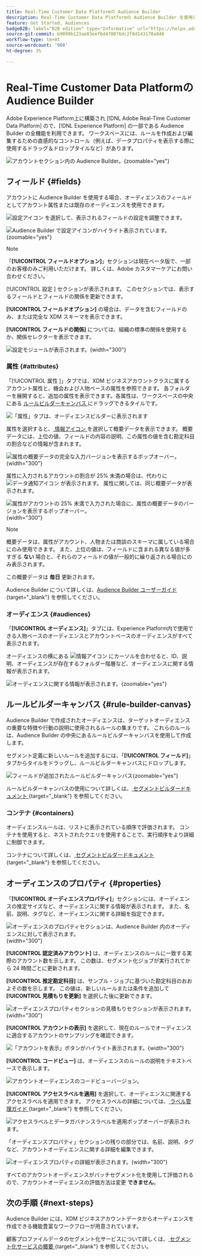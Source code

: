 ```yaml
---
title: Real-Time Customer Data Platformの Audience Builder
description: Real-Time Customer Data Platformの Audience Builder を使用してオーディエンスを作成する方法を説明します。
feature: Get Started, Audiences
badgeB2B: label="B2B edition" type="Informative" url="https://helpx.adobe.com/legal/product-descriptions/real-time-customer-data-platform-b2b-edition-prime-and-ultimate-packages.html newtab=true"
source-git-commit: b9099b123ae83eef6d470076dc2f8d143170a846
workflow-type: tm+mt
source-wordcount: '908'
ht-degree: 3%

---
```



# Real-Time Customer Data Platformの Audience Builder

Adobe Experience Platform上に構築され [!DNL Adobe Real-Time Customer Data Platform] ので、[!DNL Experience Platform] の一部である Audience Builder の全機能を利用できます。 ワークスペースには、ルールを作成および編集するための直感的なコントロール（例えば、データプロパティを表示する際に使用するドラッグ＆ドロップタイルなど）があります。

![ アカウントセクション内の Audience Builder。](../assets/segmentation/audience-builder/audience-builder.png){zoomable="yes"}

## フィールド {#fields}

アカウントに Audience Builder を使用する場合、オーディエンスのフィールドとしてアカウント属性または既存のオーディエンスを使用できます。

![ 設定アイコン ](../../images/icons/settings.png) を選択して、表示されるフィールドの設定を調整できます。

![Audience Builder で設定アイコンがハイライト表示されています。](../assets/segmentation/audience-builder/select-settings.png){zoomable="yes"}

>[!NOTE]
>
>「**[!UICONTROL フィールドオプション]**」セクションは現在ベータ版で、一部のお客様のみご利用いただけます。 詳しくは、Adobe カスタマーケアにお問い合わせください。

[!UICONTROL  設定 ] セクションが表示されます。 このセクションでは、表示するフィールドとフィールドの関係を更新できます。

**[!UICONTROL フィールドオプション]** の場合は、データを含むフィールドのみ、または完全な XDM スキーマを表示できます。

**[!UICONTROL フィールドの関係]** については、組織の標準の関係を使用するか、関係セレクターを表示できます。

![ 設定モジュールが表示されます。](../assets/segmentation/audience-builder/settings.png){width="300"}

### 属性 {#attributes}

「[!UICONTROL  属性 ]」タブでは、XDM ビジネスアカウントクラスに属するアカウント属性と、機会および人物ベースの属性を参照できます。 各フォルダーを展開すると、追加の属性を表示できます。各属性は、ワークスペースの中央にある [ ルールビルダーキャンバス ](#rule-builder-canvas) にドラッグできるタイルです。

![ 「属性」タブは、オーディエンスビルダーに表示されます ](../assets/segmentation/audience-builder/attributes.png)

属性を選択すると、[ 情報アイコン ](../../images/icons/info.png) を選択して概要データを表示できます。 概要データには、上位の値、フィールドの内容の説明、この属性の値を含む勘定科目の割合などの情報が含まれます。

![ 属性の概要データの完全な入力バージョンを表示するポップオーバー。](../assets/segmentation/audience-builder/full-summary-data.png){width="300"}

属性に入力されるアカウントの割合が 25% 未満の場合は、代わりに ![ データ通知アイコン ](../../images/icons/data-notice.png) が表示されます。 属性に関しては、同じ概要データが表示されます。

![ 属性がアカウントの 25% 未満で入力された場合に、属性の概要データのバージョンを表示するポップオーバー。](../assets/segmentation/audience-builder/empty-summary-data.png){width="300"}

>[!NOTE]
>
>概要データは、属性がアカウント、人物または商談のスキーマに属している場合にのみ使用できます。 また、上位の値は、フィールドに含まれる異なる値が多すぎる **ない** 場合と、それらのフィールドの値が一般的に繰り返される場合にのみ表示されます。
>
>この概要データは **毎日** 更新されます。

Audience Builder について詳しくは、[Audience Builder ユーザーガイド ](../../segmentation/ui/segment-builder.md){target="_blank"} を参照してください。

### オーディエンス {#audiences}

「**[!UICONTROL オーディエンス]**」タブには、Experience Platform内で使用できる人物ベースのオーディエンスとアカウントベースのオーディエンスがすべて表示されます。

オーディエンスの横にある ![ 情報アイコン ](../../images/icons/info.png) にカーソルを合わせると、ID、説明、オーディエンスが存在するフォルダー階層など、オーディエンスに関する情報が表示されます。

![ オーディエンスに関する情報が表示されます。](../assets/segmentation/audience-builder/audience-information.png){zoomable="yes"}

## ルールビルダーキャンバス {#rule-builder-canvas}

Audience Builder で作成されたオーディエンスは、ターゲットオーディエンスの重要な特徴や行動の説明に使用されるルールの集まりです。 これらのルールは、Audience Builder の中央にあるルールビルダーキャンバスを使用して作成します。

セグメント定義に新しいルールを追加するには、「**[!UICONTROL フィールド]**」タブからタイルをドラッグし、ルールビルダーキャンバスにドロップします。

![ フィールドが追加されたルールビルダーキャンバス ](../assets/segmentation/audience-builder/added-field.png){zoomable="yes"}

ルールビルダーキャンバスの使用について詳しくは、[ セグメントビルダードキュメント ](../../segmentation/ui/segment-builder.md#rule-builder-canvas){target="_blank"} を参照してください。

### コンテナ {#containers}

オーディエンスルールは、リストに表示されている順序で評価されます。 コンテナを使用すると、ネストされたクエリを使用することで、実行順序をより詳細に制御できます。

コンテナについて詳しくは、[ セグメントビルダードキュメント ](../../segmentation/ui/segment-builder.md#containers){target="_blank"} を参照してください。

## オーディエンスのプロパティ {#properties}

「**[!UICONTROL オーディエンスプロパティ]**」セクションには、オーディエンスの推定サイズなど、オーディエンスに関する情報が表示されます。 また、名前、説明、タグなど、オーディエンスに関する詳細を指定できます。

![ オーディエンスのプロパティセクションは、Audience Builder 内のオーディエンスに対して表示されます。](../assets/segmentation/audience-builder/audience-properties.png){width="300"}

**[!UICONTROL 認定済みアカウント]** は、オーディエンスのルールに一致する実際のアカウント数を示します。 この数は、セグメント化ジョブが実行されてから 24 時間ごとに更新されます。

**[!UICONTROL 推定勘定科目]** は、サンプル・ジョブに基づいた勘定科目のおおよその数を示します。 この値は、新しいルールまたは条件を追加して **[!UICONTROL 見積もりを更新]** を選択した後に更新できます。

![ オーディエンスプロパティセクションの見積もりセクションが表示されます。](../assets/segmentation/audience-builder/account-estimates.png){width="300"}

**[!UICONTROL アカウントの表示]** を選択して、現在のルールでオーディエンスに適合するアカウントのサンプリングを確認できます。

![ 「アカウントを表示」ボタンがハイライト表示されます。](../assets/segmentation/audience-builder/view-accounts.png){width="300"}

**[!UICONTROL コードビュー]** は、オーディエンスのルールの説明をテキストベースで表示します。

![ アカウントオーディエンスのコードビューバージョン。](../assets/segmentation/audience-builder/code-view.png)

**[!UICONTROL アクセスラベルを適用]** を選択して、オーディエンスに関連するアクセスラベルを適用できます。 アクセスラベルの詳細については、[ ラベル管理ガイド ](../../access-control/abac/ui/labels.md){target="_blank"} を参照してください。

![ アクセスラベルとデータガバナンスラベルを適用ポップオーバーが表示されます。](../assets/segmentation/audience-builder/apply-access-labels.png)

「オーディエンスプロパティ」セクションの残りの部分では、名前、説明、タグなど、アカウントオーディエンスに関する詳細を編集できます。

![ オーディエンスプロパティの詳細が表示されます。](../assets/segmentation/audience-builder/audience-details.png){width="300"}

すべてのアカウントオーディエンスがバッチセグメント化を使用して評価されるので、アカウントオーディエンスの評価方法は変更 **できません**。

## 次の手順 {#next-steps}

Audience Builder には、XDM ビジネスアカウントデータからオーディエンスを作成できる機能豊富なワークフローが用意されています。

顧客プロファイルデータのセグメント化サービスについて詳しくは、[ セグメント化サービスの概要 ](../../segmentation/home.md){target="_blank"} を参照してください。
